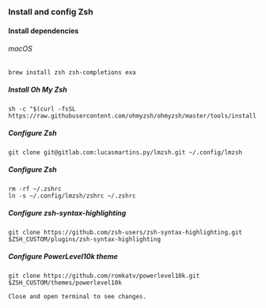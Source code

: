 ### Install and config Zsh

#### Install dependencies

###### macOS

```console
brew install zsh zsh-completions exa
```

##### Install Oh My Zsh

```console
sh -c "$(curl -fsSL https://raw.githubusercontent.com/ohmyzsh/ohmyzsh/master/tools/install.sh)"
```

##### Configure Zsh

```console
git clone git@gitlab.com:lucasmartins.py/lmzsh.git ~/.config/lmzsh
```

##### Configure Zsh

```console
rm -rf ~/.zshrc
ln -s ~/.config/lmzsh/zshrc ~/.zshrc
```

##### Configure zsh-syntax-highlighting

```console
git clone https://github.com/zsh-users/zsh-syntax-highlighting.git $ZSH_CUSTOM/plugins/zsh-syntax-highlighting
```

##### Configure PowerLevel10k theme

```console
git clone https://github.com/romkatv/powerlevel10k.git $ZSH_CUSTOM/themes/powerlevel10k
```
    Close and open terminal to see changes.

